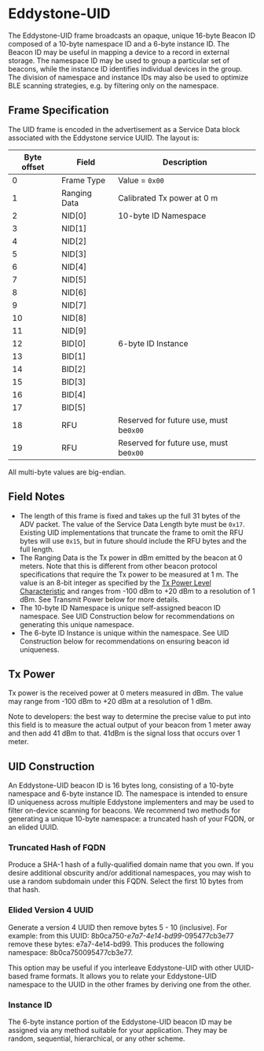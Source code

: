 # Eddystone-UID

The Eddystone-UID frame broadcasts an opaque, unique 16-byte Beacon ID composed of a 10-byte namespace ID and a 6-byte instance ID. The Beacon ID may be useful in mapping a device to a record in external storage. The namespace ID may be used to group a particular set of beacons, while the instance ID identifies individual devices in the group. The division of namespace and instance IDs may also be used to optimize BLE scanning strategies, e.g. by filtering only on the namespace.

## Frame Specification

The UID frame is encoded in the advertisement as a Service Data block associated with the Eddystone service UUID. The layout is:

Byte offset | Field | Description
------------|-------|------------
0 | Frame Type | Value = `0x00`
1 | Ranging Data | Calibrated Tx power at 0 m
2 | NID[0] | 10-byte ID Namespace
3 | NID[1]
4 | NID[2]
5 | NID[3]
6 | NID[4]
7 | NID[5]
8 | NID[6]
9 | NID[7]
10 | NID[8]
11 | NID[9]
12 | BID[0] | 6-byte ID Instance
13 | BID[1]
14 | BID[2]
15 | BID[3]
16 | BID[4]
17 | BID[5]
18 | RFU | Reserved for future use, must be`0x00`
19 | RFU | Reserved for future use, must be`0x00`

All multi-byte values are big-endian.

## Field Notes

- The length of this frame is fixed and takes up the full 31 bytes of the ADV packet. The value of the Service Data Length byte must be `0x17`. Existing UID implementations that truncate the frame to omit the RFU bytes will use `0x15`, but in future should include the RFU bytes and the full length.
- The Ranging Data is the Tx power in dBm emitted by the beacon at 0 meters. Note that this is different from other beacon protocol specifications that require the Tx power to be measured at 1 m. The value is an 8-bit integer as specified by the [Tx Power Level Characteristic](https://developer.bluetooth.org/gatt/characteristics/Pages/CharacteristicViewer.aspx?u=org.bluetooth.characteristic.tx_power_level.xml) and ranges from -100 dBm to +20 dBm to a resolution of 1 dBm. See Transmit Power below for more details.
- The 10-byte ID Namespace is unique self-assigned beacon ID namespace. See UID Construction below for recommendations on generating this unique namespace.
- The 6-byte ID Instance is unique within the namespace. See UID Construction below for recommendations on ensuring beacon id uniqueness.

## Tx Power

Tx power is the received power at 0 meters measured in dBm. The value may range from -100 dBm to +20 dBm at a resolution of 1 dBm.

Note to developers: the best way to determine the precise value to put into this field is to measure the actual output of your beacon from 1 meter away and then add 41 dBm to that. 41dBm is the signal loss that occurs over 1 meter.

## UID Construction

An Eddystone-UID beacon ID is 16 bytes long, consisting of a 10-byte namespace and 6-byte instance ID. The namespace is intended to ensure ID uniqueness across multiple Eddystone implementers and may be used to filter on-device scanning for beacons. We recommend two methods for generating a unique 10-byte namespace: a truncated hash of your FQDN, or an elided UUID.

### Truncated Hash of FQDN

Produce a SHA-1 hash of a fully-qualified domain name that you own. If you desire additional obscurity and/or additional namespaces, you may wish to use a random subdomain under this FQDN. Select the first 10 bytes from that hash.

### Elided Version 4 UUID

Generate a version 4 UUID then remove bytes 5 - 10 (inclusive). For example: from this UUID: 8b0ca750-_e7a7-4e14-bd99_-095477cb3e77 remove these bytes: e7a7-4e14-bd99. This produces the following namespace: 8b0ca750095477cb3e77.

This option may be useful if you interleave Eddystone-UID with other UUID-based frame formats. It allows you to relate your Eddystone-UID namespace to the UUID in the other frames by deriving one from the other.

### Instance ID

The 6-byte instance portion of the Eddystone-UID beacon ID may be assigned via any method suitable for your application. They may be random, sequential, hierarchical, or any other scheme.
